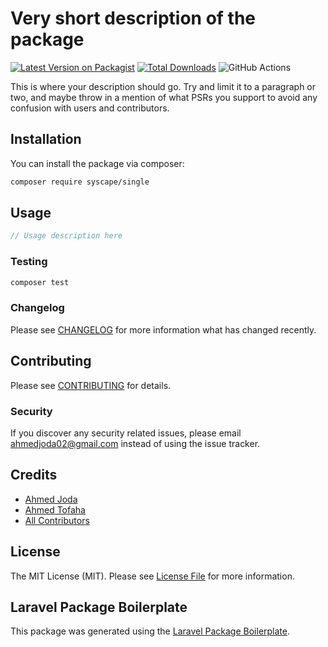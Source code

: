 # Very short description of the package

[![Latest Version on Packagist](https://img.shields.io/packagist/v/syscape/single.svg?style=flat-square)](https://packagist.org/packages/Syscape/single)
[![Total Downloads](https://img.shields.io/packagist/dt/syscape/single.svg?style=flat-square)](https://packagist.org/packages/syscape/single)
![GitHub Actions](https://github.com/syscape/single/actions/workflows/main.yml/badge.svg)

This is where your description should go. Try and limit it to a paragraph or two, and maybe throw in a mention of what PSRs you support to avoid any confusion with users and contributors.

## Installation

You can install the package via composer:

```bash
composer require syscape/single
```

## Usage

```php
// Usage description here
```

### Testing

```bash
composer test
```

### Changelog

Please see [CHANGELOG](CHANGELOG.md) for more information what has changed recently.

## Contributing

Please see [CONTRIBUTING](CONTRIBUTING.md) for details.

### Security

If you discover any security related issues, please email ahmedjoda02@gmail.com instead of using the issue tracker.

## Credits

-   [Ahmed Joda](https://github.com/ahmedjoda)
-   [Ahmed Tofaha](https://github.com/ahmedtofaha10)
-   [All Contributors](../../contributors)

## License

The MIT License (MIT). Please see [License File](LICENSE.md) for more information.

## Laravel Package Boilerplate

This package was generated using the [Laravel Package Boilerplate](https://laravelpackageboilerplate.com).
